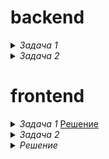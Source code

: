 # backend

<details>
    <summary>
        <i> Задача 1 </i>
    </summary>
    <p>
        Your goal is to make that 6 qu kata from codewars. You should write function balance using all you know about PHP 7 best practices and PSRs. Result should be published on github.
    </p>
    <p>
        Each exclamation mark weight is 2; Each question mark weight is 3. Put two string left and right to the balance, Are they balanced?
        If the left side is more heavy, return "Left"; If the right side is more heavy, return "Right"; If they are balanced, return "Balance". 
    </p>
    <p>
        Examples:
        balance("!!","??") === "Right"
        balance("!??","?!!") === "Left"
        balance("!?!!","?!?") === "Left"
        balance("!!???!????","??!!?!!!!!!!") === "Balance"
    </p>
</details>


<details>
    <summary>
        <i> Задача 2 </i>
    </summary>
    <p>
        Описание предметной области - делаем простой телефонный справочник на Laravel.
        Карточка пользователя состоит из: 
            фамилии, имени, отчества, даты последнего редактирования и 
            телефонов (от 0 до бесконечности). 
            Телефоны должны валидироваться, для простоты, пусть состоят только из цифр.
    </p>
    <p>
        Требуется спроектировать продукт, реализовать его на laravel, предоставить:
        SQL код создания базы со связями между таблицами, если есть и добавлением демо данных - несколько пользователей с несколькими телефонами.
        Код модели (моделей) с валидацией, учесть момент, что при удалении человека, должны удаляться все его телефоны, а при обновлении - автоматически меняться дата последнего обновления
        Код контроллера, который обеспечивает REST API для работы с таким справочником, для простоты, без проверки прав. 
    </p>
    <p>
        Код можно разместить на github. Нет необходимости предоставлять рабочий проект, достаточно трёх файлов: модель, контроллер и SQL. Запускать код не будем - только смотреть на него.
    </p>
</details>

# frontend
<details>
    <summary>
        <i> Задача 1 </i>
        <a href="https://codepen.io/demoneno4ec/pen/eYzxyML">Решение</a>
    </summary>
    <p>
        Необходимо сделать виджет (vue-js компонент), отображающий точное текущее время 
        с переключением между двумя часовыми поясами: Москва и Нью-Йорк.
    </p>
    <p>
        Условия:
        Изначально получать время нужно по апи с какого-нибудь сервера точного времени.
        Две кнопки, переключающие часовые пояса, с отображением активности кнопок.
        Время в формате HH:mm:ss.
    </p>
    <p>
        Выложить виджет на какой-нибудь онлайн-платформе, типа jsfiddle, codepen.
    </p>
</details>
 

<details>
    <summary>
        <i> Задача 2 </i>
    </summary>
    <p>
        Откройте главную страницу сайта https://www.4dk.ru. 
        Используя любые известные вам инструменты опишите 2-3 направления, 
        как бы вы решали задачу, сформулированную как 
        «Необходимо увеличить производительность главной страницы сайта, 
        сократить время ожидания пользователя, открывающего главную страницу»
    </p>
    <p>   
        Условия:
        Так как вы не видите кода, в данной задаче имеются в виду общие принципы оптимизации 
        и умение искать узкие места при помощи известных вам инструментов. 
        В качестве решения надо предоставить 1 - 2 абзаца текста с описанием подходов, 
        использованных инструментов и затраченного на анализ времени.
    </p>
</details>
<details>
    <summary>
        <i> Решение </i>
    </summary>
    <p>
        1. https://www.4dk.ru/files/214153/file.jpg 
         - не сжатаяверсия картинки, загружается при посещении страницы, хотя ее нет во viewport
         - lazyload должно решить подгрузку изображения, по мере попадания изображения во viewport, 
            исходя из того что lazyload подключен, видимо не до конца настроен        
        2. owlCarousel - deprecated написано в исходниках, рекомендуют, так же как и я заменить на tiny.slider
         - https://github.com/OwlCarousel2/OwlCarousel2
        3. Подключение веб сокета, после отдачи дома клиенту.
    </p>
    <p>
        Вопрос о чистоте кода, косвенно касается задачи, но все же.
        1. Формы, без уникального id
        2. Не убраные console.log в коде.
    </p>
</details>